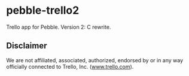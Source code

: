 # pebble-trello2

Trello app for Pebble. Version 2: C rewrite.

## Disclaimer

We are not affiliated, associated, authorized, endorsed by or in any way officially connected to Trello, Inc. (www.trello.com).
